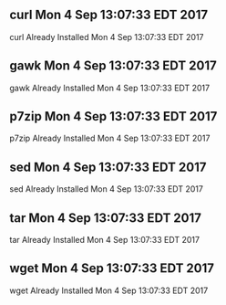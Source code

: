 ## curl Mon 4 Sep 13:07:33 EDT 2017
curl Already Installed Mon 4 Sep 13:07:33 EDT 2017
## gawk Mon 4 Sep 13:07:33 EDT 2017
gawk Already Installed Mon 4 Sep 13:07:33 EDT 2017
## p7zip Mon 4 Sep 13:07:33 EDT 2017
p7zip Already Installed Mon 4 Sep 13:07:33 EDT 2017
## sed Mon 4 Sep 13:07:33 EDT 2017
sed Already Installed Mon 4 Sep 13:07:33 EDT 2017
## tar Mon 4 Sep 13:07:33 EDT 2017
tar Already Installed Mon 4 Sep 13:07:33 EDT 2017
## wget Mon 4 Sep 13:07:33 EDT 2017
wget Already Installed Mon 4 Sep 13:07:33 EDT 2017
